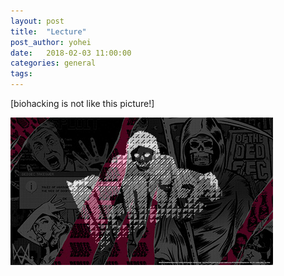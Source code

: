 ```yaml
---
layout: post
title:  "Lecture"
post_author: yohei
date:   2018-02-03 11:00:00
categories: general
tags: 
---
```


[biohacking is not like this picture!]

![biohacking](../participants/kazuhide/biohacking.jpg)
